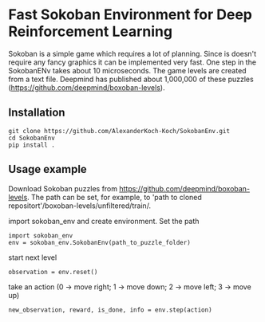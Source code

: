 # Fast Sokoban Environment for Deep Reinforcement Learning
Sokoban is a simple game which requires a lot of planning. Since is doesn't require any fancy graphics it can be implemented very fast. One step in the SokobanENv takes about 10 microseconds. The game levels are created from a text file. Deepmind has published about 1,000,000 of these puzzles (https://github.com/deepmind/boxoban-levels).

## Installation
```
git clone https://github.com/AlexanderKoch-Koch/SokobanEnv.git
cd SokobanEnv
pip install .
```

## Usage example
Download Sokoban puzzles from https://github.com/deepmind/boxoban-levels. The path can be set, for example, to 'path to cloned repositort'/boxoban-levels/unfiltered/train/.

import sokoban_env and create environment. Set the path 
```
import sokoban_env
env = sokoban_env.SokobanEnv(path_to_puzzle_folder)
```

start next level
```
observation = env.reset()
```
take an action (0 -> move right; 1 -> move down; 2 -> move left; 3 -> move up)
```
new_observation, reward, is_done, info = env.step(action)
```
